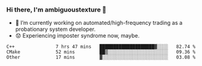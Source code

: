 ### Hi there, I'm ambiguoustexture 👋

<!--
**ambiguoustexture/ambiguoustexture** is a ✨ _special_ ✨ repository because its `README.md` (this file) appears on your GitHub profile.

Here are some ideas to get you started:
-->
- 🔭 I’m currently working on automated/high-frequency trading as a probationary system developer.
- :worried: Experiencing imposter syndrome now, maybe.

<!--START_SECTION:waka-->

```text
C++               7 hrs 47 mins   ████████████████████▓░░░░   82.74 %
CMake             52 mins         ██▒░░░░░░░░░░░░░░░░░░░░░░   09.36 %
Other             17 mins         ▓░░░░░░░░░░░░░░░░░░░░░░░░   03.08 %
```

<!--END_SECTION:waka-->

